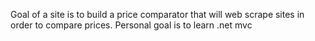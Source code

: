 Goal of a site is to build a price comparator that will web scrape sites in order to compare prices. Personal goal is to learn .net mvc
